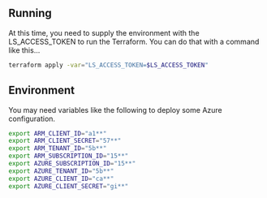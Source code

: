 ## Running

At this time, you need to supply the environment with the LS_ACCESS_TOKEN to run the Terraform. You can do that with a command like this...


```bash
terraform apply -var="LS_ACCESS_TOKEN=$LS_ACCESS_TOKEN"
```

## Environment

You may need variables like the following to deploy some Azure configuration.

```bash
export ARM_CLIENT_ID="a1**"
export ARM_CLIENT_SECRET="57**"
export ARM_TENANT_ID="5b**"
export ARM_SUBSCRIPTION_ID="15**"
export AZURE_SUBSCRIPTION_ID="15**"
export AZURE_TENANT_ID="5b**"
export AZURE_CLIENT_ID="ca**"
export AZURE_CLIENT_SECRET="gi**"
```

